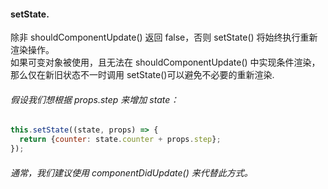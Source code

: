 #### setState.  
除非 shouldComponentUpdate() 返回 false，否则 setState() 将始终执行重新渲染操作。   
如果可变对象被使用，且无法在 shouldComponentUpdate() 中实现条件渲染，那么仅在新旧状态不一时调用 setState()可以避免不必要的重新渲染.    
###### 假设我们想根据 props.step 来增加 state：   
```javascript   
this.setState((state, props) => {
  return {counter: state.counter + props.step};
});   
```   
###### 通常，我们建议使用 componentDidUpdate() 来代替此方式。   



